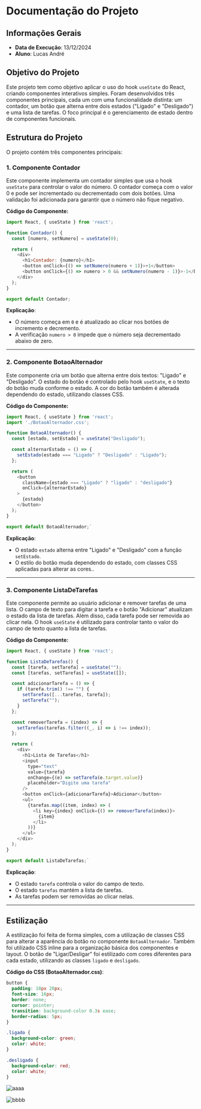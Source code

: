 # Documentação do Projeto

## Informações Gerais

-   **Data de Execução**: 13/12/2024
-   **Aluno**: Lucas André

## Objetivo do Projeto

Este projeto tem como objetivo aplicar o uso do hook `useState` do React, criando componentes interativos simples. Foram desenvolvidos três componentes principais, cada um com uma funcionalidade distinta: um contador, um botão que alterna entre dois estados ("Ligado" e "Desligado") e uma lista de tarefas. O foco principal é o gerenciamento de estado dentro de componentes funcionais.

## Estrutura do Projeto

O projeto contém três componentes principais:

### 1. Componente **Contador**

Este componente implementa um contador simples que usa o hook `useState` para controlar o valor do número. O contador começa com o valor 0 e pode ser incrementado ou decrementado com dois botões. Uma validação foi adicionada para garantir que o número não fique negativo.

**Código do Componente:**

```javascript
import React, { useState } from 'react';

function Contador() {
  const [numero, setNumero] = useState(0);

  return (
    <div>
      <h1>Contador: {numero}</h1>
      <button onClick={() => setNumero(numero + 1)}>+1</button>
      <button onClick={() => numero > 0 && setNumero(numero - 1)}>-1</button>
    </div>
  );
}

export default Contador;
```

**Explicação**:

-   O número começa em `0` e é atualizado ao clicar nos botões de incremento e decremento.
-   A verificação `numero > 0` impede que o número seja decrementado abaixo de zero.

----------

### 2. Componente **BotaoAlternador**

Este componente cria um botão que alterna entre dois textos: "Ligado" e "Desligado". O estado do botão é controlado pelo hook `useState`, e o texto do botão muda conforme o estado. A cor do botão também é alterada dependendo do estado, utilizando classes CSS.

**Código do Componente:**

```javascript
import React, { useState } from 'react';
import './BotaoAlternador.css';

function BotaoAlternador() {
  const [estado, setEstado] = useState("Desligado");

  const alternarEstado = () => {
    setEstado(estado === "Ligado" ? "Desligado" : "Ligado");
  };

  return (
    <button
      className={estado === "Ligado" ? "ligado" : "desligado"}
      onClick={alternarEstado}
    >
      {estado}
    </button>
  );
}

export default BotaoAlternador;` 
```
**Explicação**:

-   O estado `estado` alterna entre "Ligado" e "Desligado" com a função `setEstado`.
-   O estilo do botão muda dependendo do estado, com classes CSS aplicadas para alterar as cores..

----------

### 3. Componente **ListaDeTarefas**

Este componente permite ao usuário adicionar e remover tarefas de uma lista. O campo de texto para digitar a tarefa e o botão "Adicionar" atualizam o estado da lista de tarefas. Além disso, cada tarefa pode ser removida ao clicar nela. O hook `useState` é utilizado para controlar tanto o valor do campo de texto quanto a lista de tarefas.

**Código do Componente:**

```javascript
import React, { useState } from 'react';

function ListaDeTarefas() {
  const [tarefa, setTarefa] = useState("");
  const [tarefas, setTarefas] = useState([]);

  const adicionarTarefa = () => {
    if (tarefa.trim() !== "") {
      setTarefas([...tarefas, tarefa]);
      setTarefa("");
    }
  };

  const removerTarefa = (index) => {
    setTarefas(tarefas.filter((_, i) => i !== index));
  };

  return (
    <div>
      <h1>Lista de Tarefas</h1>
      <input
        type="text"
        value={tarefa}
        onChange={(e) => setTarefa(e.target.value)}
        placeholder="Digite uma tarefa"
      />
      <button onClick={adicionarTarefa}>Adicionar</button>
      <ul>
        {tarefas.map((item, index) => (
          <li key={index} onClick={() => removerTarefa(index)}>
            {item}
          </li>
        ))}
      </ul>
    </div>
  );
}

export default ListaDeTarefas;` 
```
**Explicação**:

-   O estado `tarefa` controla o valor do campo de texto.
-   O estado `tarefas` mantém a lista de tarefas.
-   As tarefas podem ser removidas ao clicar nelas.

----------

## Estilização

A estilização foi feita de forma simples, com a utilização de classes CSS para alterar a aparência do botão no componente `BotaoAlternador`. Também foi utilizado CSS inline para a organização básica dos componentes e layout. O botão de "Ligar/Desligar" foi estilizado com cores diferentes para cada estado, utilizando as classes `ligado` e `desligado`.

**Código do CSS (BotaoAlternador.css)**:
 
```css
button {
  padding: 10px 20px;
  font-size: 16px;
  border: none;
  cursor: pointer;
  transition: background-color 0.3s ease;
  border-radius: 5px;
}

.ligado {
  background-color: green;
  color: white;
}

.desligado {
  background-color: red;
  color: white;
}
```

![aaaa](https://github.com/user-attachments/assets/57ddc3af-95e7-42d9-9b74-b943d89333af)

![bbbb](https://github.com/user-attachments/assets/1e1ffa2f-24a3-428b-abb8-3229361befe4)
